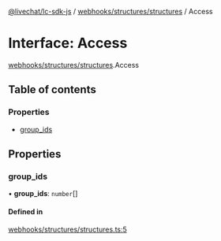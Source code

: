 [@livechat/lc-sdk-js](../README.md) / [webhooks/structures/structures](../modules/webhooks_structures_structures.md) / Access

# Interface: Access

[webhooks/structures/structures](../modules/webhooks_structures_structures.md).Access

## Table of contents

### Properties

- [group\_ids](webhooks_structures_structures.Access.md#group_ids)

## Properties

### group\_ids

• **group\_ids**: `number`[]

#### Defined in

[webhooks/structures/structures.ts:5](https://github.com/livechat/lc-sdk-js/blob/5f5afdd/src/webhooks/structures/structures.ts#L5)
